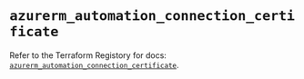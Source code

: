 # `azurerm_automation_connection_certificate`

Refer to the Terraform Registory for docs: [`azurerm_automation_connection_certificate`](https://www.terraform.io/docs/providers/azurerm/r/automation_connection_certificate).
